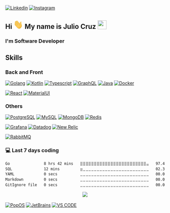 <a href="https://www.linkedin.com/in/juliocruzdev/" target="_blank" rel="noreferrer"><img src="https://img.shields.io/badge/LinkedIn-0077B5?style=for-the-badge&logo=linkedin&logoColor=white" alt="Linkedin"/></a>
<a href="https://www.instagram.com/juliocruz.dev/" target="_blank" rel="noreferrer"><img src="https://img.shields.io/badge/Instagram-E4405F?style=for-the-badge&logo=instagram&logoColor=white" alt="Instagram"/></a>


<h2> Hi <img src="https://raw.githubusercontent.com/ABSphreak/ABSphreak/master/gifs/Hi.gif" width="30px">  My name is Julio Cruz <img src="https://c.tenor.com/Dp8txgNJQuYAAAAC/elmo-elmo-fire.gif" width="28" height="28"/></h2>
<h3> I'm Software Developer </h3>

## Skills

### Back and Front

<p>
<a href="https://go.dev/doc/" target="_blank" rel="noreferrer"><img src="https://cdn.jsdelivr.net/gh/devicons/devicon/icons/go/go-original.svg" width="26" height="26" alt="Golang"/></a>
<a href="https://kotlinlang.org/docs/home.html" target="_blank" rel="noreferrer"><img src="https://cdn.jsdelivr.net/gh/devicons/devicon/icons/kotlin/kotlin-original.svg" width="26" height="26" alt="Kotlin"/></a>
<a href="https://www.typescriptlang.org/docs/" target="_blank" rel="noreferrer"><img src="https://cdn.jsdelivr.net/gh/devicons/devicon/icons/typescript/typescript-original.svg" width="26" height="26" alt="Typescript"/></a>
<a href="https://graphql.org/learn/" target="_blank" rel="noreferrer"><img src="https://cdn.jsdelivr.net/gh/devicons/devicon/icons/graphql/graphql-plain.svg" width="26" height="26" alt="GraphQL"/></a>
<a href="https://docs.oracle.com/en/java/" target="_blank" rel="noreferrer"><img src="https://cdn.jsdelivr.net/gh/devicons/devicon/icons/java/java-original.svg" width="26" height="26" alt="Java"/></a>
<a href="https://docs.docker.com/" target="_blank" rel="noreferrer"><img src="https://cdn.jsdelivr.net/gh/devicons/devicon/icons/docker/docker-plain.svg" width="26" height="26" alt="Docker"/></a>
</p>
<p>
<a href="https://reactjs.org/docs/getting-started.html" target="_blank" rel="noreferrer"><img src="https://cdn.jsdelivr.net/gh/devicons/devicon/icons/react/react-original.svg" width="26" height="26" alt="React"/></a>
<a href="https://mui.com/material-ui/getting-started/installation/" target="_blank" rel="noreferrer"><img src="https://cdn.jsdelivr.net/gh/devicons/devicon/icons/materialui/materialui-original.svg" width="26" height="26" alt="MaterialUI"/></a>
</p>

### Others
<p>
<a href="https://www.postgresql.org/docs/current/" target="_blank" rel="noreferrer"><img src="https://cdn.jsdelivr.net/gh/devicons/devicon/icons/postgresql/postgresql-original.svg" width="26" height="26" alt="PostgreSQL"/></a> 
<a href="https://dev.mysql.com/doc/" target="_blank" rel="noreferrer"><img src="https://cdn.jsdelivr.net/gh/devicons/devicon/icons/mysql/mysql-original.svg" width="26" height="26" alt="MySQL"/></a>                
<a href="https://www.mongodb.com/docs/" target="_blank" rel="noreferrer"><img src="https://cdn.jsdelivr.net/gh/devicons/devicon/icons/mongodb/mongodb-original.svg" width="26" height="26" alt="MongoDB"/></a>          
<a href="https://redis.io/docs/" target="_blank" rel="noreferrer"><img src="https://cdn.jsdelivr.net/gh/devicons/devicon/icons/redis/redis-original.svg" width="26" height="26" alt="Redis"/></a>                
</p>

<p>
<a href="https://grafana.com/docs/" target="_blank" rel="noreferrer"><img src="https://cdn.jsdelivr.net/gh/devicons/devicon/icons/grafana/grafana-original.svg" width="26" height="26" alt="Grafana"/></a>
<a href="hhttps://docs.datadoghq.com/" target="_blank" rel="noreferrer"><img src="https://www.vectorlogo.zone/logos/datadoghq/datadoghq-icon.svg" width="26" height="26" alt="Datadog"/></a>
<a href="https://docs.newrelic.com/" target="_blank" rel="noreferrer"><img src="https://www.vectorlogo.zone/logos/newrelic/newrelic-icon.svg" width="26" height="26" alt="New Relic"/></a>
</p>

<p>
<a href="https://www.rabbitmq.com/documentation.html" target="_blank" rel="noreferrer"><img src="https://www.vectorlogo.zone/logos/rabbitmq/rabbitmq-icon.svg" width="26" height="26" alt="RabbitMQ"/></a>
</p>

### 💻 Last 7 days coding

<!--START_SECTION:waka-->

```txt
Go               8 hrs 42 mins   ⣿⣿⣿⣿⣿⣿⣿⣿⣿⣿⣿⣿⣿⣿⣿⣿⣿⣿⣿⣿⣿⣿⣿⣿⣤   97.48 %
SQL              12 mins         ⣶⣀⣀⣀⣀⣀⣀⣀⣀⣀⣀⣀⣀⣀⣀⣀⣀⣀⣀⣀⣀⣀⣀⣀⣀   02.39 %
YAML             0 secs          ⣀⣀⣀⣀⣀⣀⣀⣀⣀⣀⣀⣀⣀⣀⣀⣀⣀⣀⣀⣀⣀⣀⣀⣀⣀   00.08 %
Markdown         0 secs          ⣀⣀⣀⣀⣀⣀⣀⣀⣀⣀⣀⣀⣀⣀⣀⣀⣀⣀⣀⣀⣀⣀⣀⣀⣀   00.04 %
GitIgnore file   0 secs          ⣀⣀⣀⣀⣀⣀⣀⣀⣀⣀⣀⣀⣀⣀⣀⣀⣀⣀⣀⣀⣀⣀⣀⣀⣀   00.00 %
```

<!--END_SECTION:waka-->

<p align="center"> 
  <img src="https://profile-counter.glitch.me/_/count.svg" />
</p>

<p>
<a href="https://pop.system76.com/" target="_blank" rel="noreferrer"><img src="https://img.shields.io/badge/Pop!_OS-48B9C7?style=for-the-badge&logo=Pop!_OS&logoColor=white" alt="PopOS"/></a>
<a href="https://www.jetbrains.com/" target="_blank" rel="noreferrer"><img src="https://img.shields.io/badge/JETBRAINS IDEA-000000.svg?style=for-the-badge&logo=intellij-idea&logoColor=white" alt="JetBrains"/></a>
<a href="https://code.visualstudio.com/" target="_blank" rel="noreferrer"><img src="https://img.shields.io/badge/VS CODE-0078D4?style=for-the-badge&logo=visual%20studio%20code&logoColor=white" alt="VS CODE"/></a>
</p>
